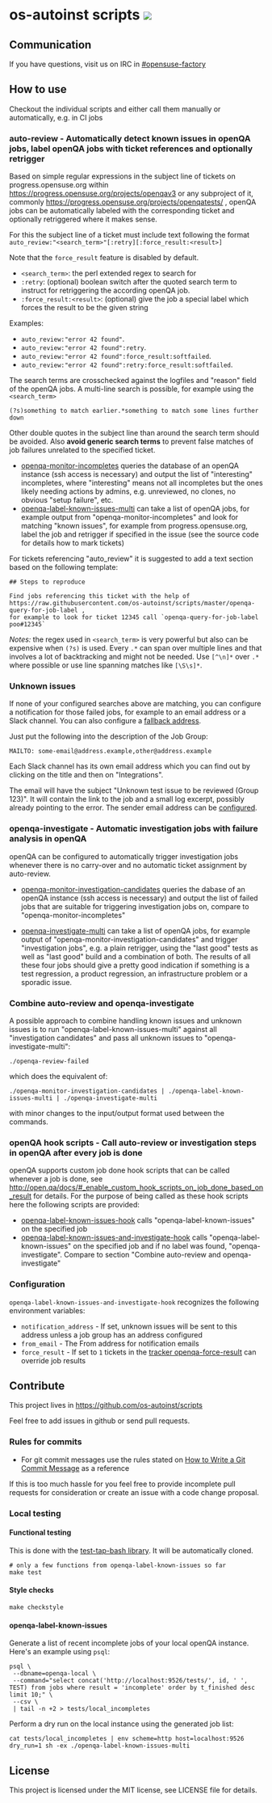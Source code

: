 # os-autoinst scripts ![](https://github.com/os-autoinst/scripts/workflows/ci/badge.svg)


## Communication

If you have questions, visit us on IRC in [#opensuse-factory](irc://chat.freenode.net/opensuse-factory)


## How to use

Checkout the individual scripts and either call them manually or automatically, e.g. in CI jobs

### auto-review - Automatically detect known issues in openQA jobs, label openQA jobs with ticket references and optionally retrigger

Based on simple regular expressions in the subject line of tickets on
progress.opensuse.org within https://progress.opensuse.org/projects/openqav3
or any subproject of it, commonly
https://progress.opensuse.org/projects/openqatests/ , openQA jobs can be
automatically labeled with the corresponding ticket and optionally retriggered
where it makes sense.

For this the subject line of a ticket must include text following the format
`auto_review:"<search_term>"[:retry][:force_result:<result>]`

Note that the `force_result` feature is disabled by default.

* `<search_term>`: the perl extended regex to search for
* `:retry`: (optional) boolean switch after the quoted search term to instruct
   for retriggering the according openQA job.
* `:force_result:<result>`: (optional) give the job a special label which forces the result
   to be the given string

Examples:
* `auto_review:"error 42 found"`.
* `auto_review:"error 42 found":retry`.
* `auto_review:"error 42 found":force_result:softfailed`.
* `auto_review:"error 42 found":retry:force_result:softfailed`.

The search terms are crosschecked against the logfiles and
"reason" field of the openQA jobs. A multi-line search is possible, for
example using the `<search_term>`

  `(?s)something to match earlier.*something to match some lines further down`

Other double quotes in the subject line than around the search term should be
avoided. Also **avoid generic search terms** to prevent
false matches of job failures unrelated to the specified ticket.

* [openqa-monitor-incompletes](https://github.com/os-autoinst/scripts/blob/master/openqa-monitor-incompletes)
  queries the database of an openQA instance (ssh access is necessary) and
  output the list of "interesting" incompletes, where "interesting" means not
  all incompletes but the ones likely needing actions by admins, e.g.
  unreviewed, no clones, no obvious "setup failure", etc.
* [openqa-label-known-issues-multi](https://github.com/os-autoinst/scripts/blob/master/openqa-label-known-issues-multi)
  can take a list of openQA jobs, for example output from
  "openqa-monitor-incompletes" and look for matching "known issues", for
  example from progress.opensuse.org, label the job and retrigger if specified
  in the issue (see the source code for details how to mark tickets)

For tickets referencing "auto_review" it is suggested to add a text section based on the following template:

```
## Steps to reproduce

Find jobs referencing this ticket with the help of
https://raw.githubusercontent.com/os-autoinst/scripts/master/openqa-query-for-job-label ,
for example to look for ticket 12345 call `openqa-query-for-job-label poo#12345`
```

*Notes:* the regex used in `<search_term>` is very powerful but also can be
expensive when `(?s)` is used. Every `.*` can span over multiple lines and
that involves a lot of backtracking and might not be needed. Use `[^\n]*` over
`.*` where possible or use line spanning matches like `[\S\s]*`.

### Unknown issues

If none of your configured searches above are matching, you can configure a
notification for those failed jobs, for example to an email address or a
Slack channel. You can also configure a [fallback address](#Configuration).

Just put the following into the description of the Job Group:

    MAILTO: some-email@address.example,other@address.example

Each Slack channel has its own email address which you can find out by clicking
on the title and then on "Integrations".

The email will have the subject "Unknown test issue to be reviewed (Group 123)".
It will contain the link to the job and a small log excerpt, possibly
already pointing to the error. The sender email address can be
[configured](#Configuration).

### openqa-investigate - Automatic investigation jobs with failure analysis in openQA

openQA can be configured to automatically trigger investigation jobs whenever
there is no carry-over and no automatic ticket assignment by auto-review.

* [openqa-monitor-investigation-candidates](https://github.com/os-autoinst/scripts/blob/master/openqa-monitor-investigation-candidates)
  queries the dabase of an openQA instance (ssh access is necessary) and
  output the list of failed jobs that are suitable for triggering
  investigation jobs on, compare to "openqa-monitor-incompletes"

* [openqa-investigate-multi](https://github.com/os-autoinst/scripts/blob/master/openqa-investigate-multi)
  can take a list of openQA jobs, for example output of
  "openqa-monitor-investigation-candidates" and trigger "investigation jobs",
  e.g. a plain retrigger, using the "last good" tests as well as "last good"
  build and a combination of both. The results of all these four jobs should
  give a pretty good indication if something is a test regression, a product
  regression, an infrastructure problem or a sporadic issue.


### Combine auto-review and openqa-investigate

A possible approach to combine handling known issues and unknown issues is to
run "openqa-label-known-issues-multi" against all "investigation candidates" and
pass all unknown issues to "openqa-investigate-multi":

```
./openqa-review-failed
```

which does the equivalent of:

```
./openqa-monitor-investigation-candidates | ./openqa-label-known-issues-multi | ./openqa-investigate-multi
```

with minor changes to the input/output format used between the commands.

### openQA hook scripts - Call auto-review or investigation steps in openQA after every job is done

openQA supports custom job done hook scripts that can be called whenever a job
is done, see
http://open.qa/docs/#_enable_custom_hook_scripts_on_job_done_based_on_result
for details. For the purpose of being called as these hook scripts here the
following scripts are provided:

* [openqa-label-known-issues-hook](https://github.com/os-autoinst/scripts/blob/master/openqa-label-known-issues-hook)
  calls "openqa-label-known-issues" on the specified job
* [openqa-label-known-issues-and-investigate-hook](https://github.com/os-autoinst/scripts/blob/master/openqa-label-known-issues-and-investigate-hook)
  calls "openqa-label-known-issues" on the specified job and if no label was
  found, "openqa-investigate". Compare to section
  "Combine auto-review and openqa-investigate"

### Configuration

`openqa-label-known-issues-and-investigate-hook` recognizes the following
environment variables:
* `notification_address` - If set, unknown issues will be sent to this address
   unless a job group has an address configured
* `from_email` - The From address for notification emails
* `force_result` - If set to `1` tickets in the [tracker openqa-force-result](https://progress.opensuse.org/projects/openqav3/issues?query_id=700) can override job results

## Contribute

This project lives in https://github.com/os-autoinst/scripts

Feel free to add issues in github or send pull requests.

### Rules for commits

* For git commit messages use the rules stated on
  [How to Write a Git Commit Message](http://chris.beams.io/posts/git-commit/) as
  a reference

If this is too much hassle for you feel free to provide incomplete pull
requests for consideration or create an issue with a code change proposal.

### Local testing

#### Functional testing

This is done with the [test-tap-bash
library](https://github.com/bpan-org/test-tap-bash).
It will be automatically cloned.


    # only a few functions from openqa-label-known-issues so far
    make test

#### Style checks

    make checkstyle

#### openqa-label-known-issues
Generate a list of recent incomplete jobs of your local openQA instance. Here's an example using `psql`:

```
psql \
 --dbname=openqa-local \
 --command="select concat('http://localhost:9526/tests/', id, ' ', TEST) from jobs where result = 'incomplete' order by t_finished desc limit 10;" \
 --csv \
 | tail -n +2 > tests/local_incompletes
```

Perform a dry run on the local instance using the generated job list:
```
cat tests/local_incompletes | env scheme=http host=localhost:9526 dry_run=1 sh -ex ./openqa-label-known-issues-multi
```

## License

This project is licensed under the MIT license, see LICENSE file for details.
